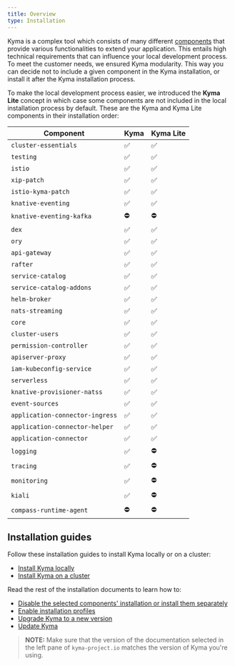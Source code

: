 ```yaml
---
title: Overview
type: Installation
---
```


Kyma is a complex tool which consists of many different [components](#details-components) that provide various functionalities to extend your application. This entails high technical requirements that can influence your local development process. To meet the customer needs, we ensured Kyma modularity. This way you can decide not to include a given component in the Kyma installation, or install it after the Kyma installation process.

To make the local development process easier, we introduced the **Kyma Lite** concept in which case some components are not included in the local installation process by default. These are the Kyma and Kyma Lite components in their installation order:

| Component | Kyma | Kyma Lite |
|----------------|------|------|
| `cluster-essentials` | ✅ | ✅ |
| `testing` | ✅ | ✅ |
| `istio` | ✅ | ✅ |
| `xip-patch` | ✅ | ✅ |
| `istio-kyma-patch` | ✅ | ✅ |
| `knative-eventing` | ✅ | ✅ |
| `knative-eventing-kafka` | ⛔️ | ⛔️ |
| `dex` | ✅ | ✅ |
| `ory` | ✅ | ✅ |
| `api-gateway` | ✅ | ✅ |
| `rafter` | ✅ | ✅ |
| `service-catalog` | ✅ | ✅ |
| `service-catalog-addons` | ✅ | ✅ |
| `helm-broker` | ✅ | ✅ |
| `nats-streaming` | ✅ | ✅ |
| `core` | ✅ | ✅ |
| `cluster-users` | ✅ | ✅ |
| `permission-controller` | ✅ | ✅ |
| `apiserver-proxy` | ✅ | ✅ |
| `iam-kubeconfig-service` | ✅ | ✅ |
| `serverless` | ✅ | ✅ |
| `knative-provisioner-natss` | ✅ | ✅ |
| `event-sources` | ✅ | ✅ |
| `application-connector-ingress` | ✅ | ✅ |
| `application-connector-helper` | ✅ | ✅ |
| `application-connector` | ✅ | ✅ |
| `logging` | ✅ | ⛔️ |
| `tracing` | ✅ | ⛔️ |
| `monitoring` | ✅ | ⛔️ |
| `kiali` | ✅ | ⛔️ |
| `compass-runtime-agent` | ⛔️ | ⛔️ |

## Installation guides

Follow these installation guides to install Kyma locally or on a cluster:

- [Install Kyma locally](#installation-install-kyma-locally)
- [Install Kyma on a cluster](#installation-install-kyma-on-a-cluster)

Read the rest of the installation documents to learn how to:
- [Disable the selected components' installation or install them separately](#configuration-custom-component-installation)
- [Enable installation profiles](#configuration-profiles)
- [Upgrade Kyma to a new version](#installation-upgrade-kyma)
- [Update Kyma](#installation-update-kyma)

>**NOTE:** Make sure that the version of the documentation selected in the left pane of `kyma-project.io` matches the version of Kyma you're using.
